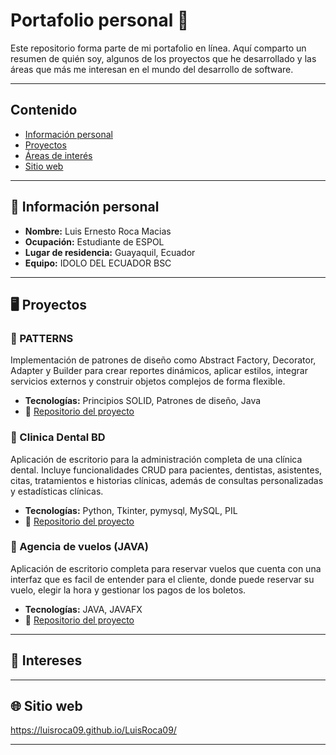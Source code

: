 # Portafolio personal 🦦

Este repositorio forma parte de mi portafolio en línea. Aquí comparto un resumen de quién soy, algunos de los proyectos que he desarrollado y las áreas que más me interesan en el mundo del desarrollo de software.


---

## Contenido

- [Información personal](#información-personal)
- [Proyectos](#proyectos)
- [Áreas de interés](#áreas-de-interés)
- [Sitio web](#sitio-web)

---

## 🧾 Información personal

- **Nombre:** Luis Ernesto Roca Macias
- **Ocupación:** Estudiante de ESPOL
- **Lugar de residencia:** Guayaquil, Ecuador
- **Equipo:** IDOLO DEL ECUADOR BSC

---

## 🖥️ Proyectos

### 🧩 PATTERNS
Implementación de patrones de diseño como Abstract Factory, Decorator, Adapter y Builder para crear reportes dinámicos, aplicar estilos, integrar servicios externos y construir objetos complejos de forma flexible.

- **Tecnologías:** Principios SOLID, Patrones de diseño, Java
- 🔗 [Repositorio del proyecto](https://github.com/LuisRoca09/TALLER04-PATTERNS)

### 🧩 Clinica Dental BD
Aplicación de escritorio para la administración completa de una clínica dental. Incluye funcionalidades CRUD para pacientes, dentistas, asistentes, citas, tratamientos e historias clínicas, además de consultas personalizadas y estadísticas clínicas.

- **Tecnologías:** Python, Tkinter, pymysql, MySQL, PIL
- 🔗 [Repositorio del proyecto](https://github.com/SKEIILAT/proyectoBD.git)

### 🧩 Agencia de vuelos (JAVA)
Aplicación de escritorio completa para reservar vuelos que cuenta con una interfaz que es facil de entender para el cliente, donde puede reservar su vuelo, elegir la hora y gestionar los pagos de los boletos.

- **Tecnologías:** JAVA, JAVAFX
- 🔗 [Repositorio del proyecto](https://github.com/ArianVillavicencio/PAR4_PROY2P_ROCA_VERGARA_VILLAVICENCIO.git)




---

## 🎯 Intereses



---

## 🌐 Sitio web

https://luisroca09.github.io/LuisRoca09/

---
